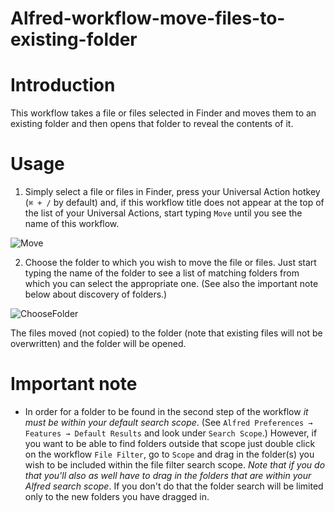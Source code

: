 # Alfred-workflow-move-files-to-existing-folder

# Introduction

This workflow takes a file or files selected in Finder and moves them to an existing folder and then opens that folder to reveal the contents of it.

# Usage

1. Simply select a file or files in Finder, press your Universal Action hotkey (`⌘ + /` by default) and, if this workflow title does not appear at the top of the list of your Universal Actions, start typing `Move` until you see the name of this workflow.

![Move](https://github.com/user-attachments/assets/fe00da4a-8e97-40b4-bb52-95346fad1c6f)

2. Choose the folder to which you wish to move the file or files. Just start typing the name of the folder to see a list of matching folders from which you can select the appropriate one. (See also the important note below about discovery of folders.)

![ChooseFolder](https://github.com/user-attachments/assets/996945e4-a873-4d37-8169-0265f8310659)

The files moved (not copied) to the folder (note that existing files will not be overwritten) and the folder will be opened.

# Important note

- In order for a folder to be found in the second step of the workflow *it must be within your default search scope*. (See `Alfred Preferences → Features → Default Results` and look under `Search Scope`.) However, if you want to be able to find folders outside that scope just double click on the workflow `File Filter`, go to `Scope` and drag in the folder(s) you wish to be included within the file filter search scope. *Note that if you do that you'll also as well have to drag in the folders that are within your Alfred search scope*. If you don't do that the folder search will be limited only to the new folders you have dragged in.

